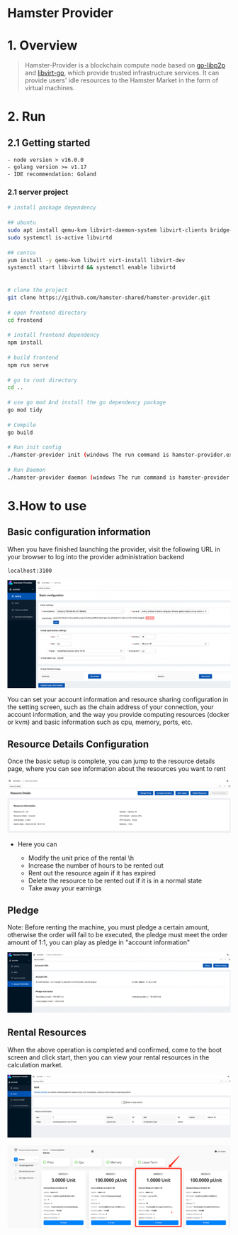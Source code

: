 # Hamster Provider

# 1. Overview

> Hamster-Provider is a blockchain compute node based on [go-libp2p](https://github.com/libp2p/go-libp2p.git) and [libvirt-go](https://github.com/libvirt/libvirt-go), which provide trusted infrastructure services. It can provide users' idle resources to the Hamster Market in the form of virtual machines.

# 2. Run

## 2.1 Getting started

```
- node version > v16.0.0
- golang version >= v1.17
- IDE recommendation: Goland
```

### 2.1 server project

```bash
# install package dependency

## ubuntu
sudo apt install qemu-kvm libvirt-daemon-system libvirt-clients bridge-utils virtinst virt-manager libvirt-dev
sudo systemctl is-active libvirtd

## centos
yum install -y qemu-kvm libvirt virt-install libvirt-dev
systemctl start libvirtd && systemctl enable libvirtd


# clone the project
git clone https://github.com/hamster-shared/hamster-provider.git

# open frontend directory
cd frontend

# install frontend dependency
npm install

# build frontend 
npm run serve

# go to root directory
cd ..

# use go mod And install the go dependency package
go mod tidy

# Compile 
go build

# Run init config
./hamster-provider init (windows The run command is hamster-provider.exe)

# Run Daemon 
./hamster-provider daemon (windows The run command is hamster-provider.exe)
```



# 3.How to use

## Basic configuration information

When you have finished launching the provider, visit the following URL in your browser to log into the provider administration backend

```
localhost:3100
```

![image-20220222164333091](./doc/20220222164334.png)

You can set your account information and resource sharing configuration in the setting screen, such as the chain address of your connection, your account information, and the way you provide computing resources (docker or kvm) and basic information such as cpu, memory, ports, etc.



## Resource Details Configuration

Once the basic setup is complete, you can jump to the resource details page, where you can see information about the resources you want to rent

![image-20220222170522480](./doc/20220222170522.png)

- Here you can

  - Modify the unit price of the rental \h
  - Increase the number of hours to be rented out
  - Rent out the resource again if it has expired
  - Delete the resource to be rented out if it is in a normal state
  - Take away your earnings



## Pledge

Note: Before renting the machine, you must pledge a certain amount, otherwise the order will fail to be executed, the pledge must meet the order amount of 1:1, you can play as pledge in "account information"

![image-20220222170800871](./doc/20220329133947.png)





## Rental Resources

When the above operation is completed and confirmed, come to the boot screen and click start, then you can view your rental resources in the calculation market.

![image-20220222170932100](./doc/20220222170932.png)

![image-20220222171108426](./doc/20220222171108.png)

